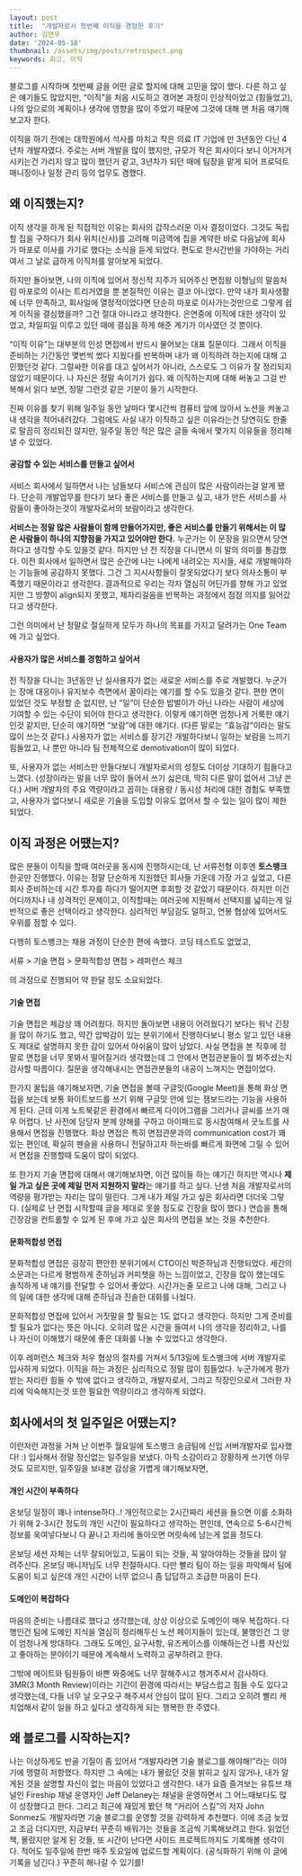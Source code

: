 ```yaml
---
layout: post
title:  "개발자로서 첫번째 이직을 경험한 후기"
author: 김연우
date: '2024-05-18'
thumbnail: /assets/img/posts/retrospect.png
keywords: 회고, 이직
---
```


블로그를 시작하며 첫번째 글을 어떤 글로 할지에 대해 고민을 많이 했다. 다른 하고 싶은 얘기들도 많았지만, “이직”을 처음 시도하고 겪어본 과정이 인상적이었고 (힘들었고), 나의 앞으로의 계획이나 생각에 영향을 많이 주었기 때문에 그것에 대해 맨 처음 얘기해보고자 한다.

이직을 하기 전에는 대학원에서 석사를 마치고 작은 의료 IT 기업에 만 3년동안 다닌 4년차 개발자였다. 주로는 서버 개발을 많이 했지만, 규모가 작은 회사이다 보니 이거저거 시키는건 가리지 않고 많이 했던거 같고, 3년차가 되던 때에 팀장을 맡게 되어 프로덕트 매니징이나 일정 관리 등의 업무도 겸했다.

## 왜 이직했는지?
이직 생각을 하게 된 직접적인 이유는 회사의 갑작스러운 이사 결정이었다. 그것도 독립할 집을 구하다가 회사 위치(신사)를 고려해 미금역에 집을 계약한 바로 다음날에 회사가 마포로 이사를 가기로 했다는 소식을 듣게 되었다. 편도로 한시간반을 가야하는 거리여서 그 날로 급하게 이직처를 알아보게 되었다.

하지만 돌아보면, 나의 이직에 있어서 정신적 지주가 되어주신 면접왕 이형님의 말씀처럼 마포로의 이사는 트리거였을 뿐 본질적인 이유는 결코 아니었다. 만약 내가 회사생활에 너무 만족하고, 회사일에 열정적이었다면 단순히 마포로 이사가는것만으로 그렇게 쉽게 이직을 결심했을까? 그건 절대 아니라고 생각한다. 은연중에 이직에 대한 생각이 있었고, 차일피일 미루고 있던 때에 결심을 하게 해준 계기가 이사였던 것 뿐이다.

“이직 이유”는 대부분의 인성 면접에서 반드시 물어보는 대표 질문이다. 그래서 이직을 준비하는 기간동안 몇번씩 썼다 지웠다를 반복하며 내가 왜 이직하려 하는지에 대해 고민했던것 같다. 그럴싸한 이유를 대고 싶어서가 아니라, 스스로도 그 이유가 잘 정리되지 않았기 때문이다. 나 자신은 정말 속이기가 쉽다. 왜 이직하는지에 대해 써놓고 그걸 반복해서 읽다 보면, 정말 그런것 같은 기분이 들기 시작한다.

진짜 이유를 찾기 위해 일주일 동안 날마다 몇시간씩 컴퓨터 앞에 앉아서 노션을 켜놓고 내 생각을 적어내려갔다. 그럼에도 사실 내가 이직하고 싶은 이유라는건 당연히도 한줄로 말끔히 정리되진 않지만, 일주일 동안 적은 많은 글들 속에서 몇가지 이유들을 정리해낼 수 있었다.

#### 공감할 수 있는 서비스를 만들고 싶어서

서비스 회사에서 일하면서 나는 남들보다 서비스에 관심이 많은 사람이라는걸 알게 됐다. 단순히 개발업무를 한다기 보다 좋은 서비스를 만들고 싶고, 내가 만든 서비스를 사람들이 좋아하는것이 개발자로서의 보람이라고 생각한다.

**서비스는 정말 많은 사람들이 함께 만들어가지만, 좋은 서비스를 만들기 위해서는 이 많은 사람들이 하나의 지향점을 가지고 있어야만 한다.** 누군가는 이 문장을 읽으면서 당연하다고 생각할 수도 있을것 같다. 하지만 난 전 직장을 다니면서 이 말의 의미를 통감했다. 이전 회사에서 일하면서 많은 순간에 나는 나에게 내려오는 지시들, 새로 개발해야하는 기능들에 공감하지 못했다. 그건 그 지시사항들이 잘못되었다기 보다 의사소통이 부족했기 때문이라고 생각한다. 결과적으로 우리는 각자 열심히 어딘가를 향해 가고 있었지만 그 방향이 align되지 못했고, 제자리걸음을 반복하는 과정에서 점점 의지를 잃어갔다고 생각한다.

그런 의미에서 난 정말로 절실하게 모두가 하나의 목표를 가지고 달려가는 One Team에 가고 싶었다.

#### 사용자가 많은 서비스를 경험하고 싶어서
전 직장을 다니는 3년동안 난 실사용자가 없는 새로운 서비스를 주로 개발했다. 누군가는 장애 대응이나 유지보수 측면에서 꿀이라는 얘기를 할 수도 있을것 같다. 편한 면이 있었던 것도 부정할 순 없지만, 난 “일”이 단순한 밥벌이가 아닌 나라는 사람이 세상에 기여할 수 있는 수단이 되어야 한다고 생각한다. 이렇게 얘기하면 엄청나게 거룩한 얘기인것 같지만, 단순히 얘기하면 “보람”에 대한 얘기다. (다른 말로는 “효능감”이라는 말도 많이 쓰는것 같다.) 사용자가 없는 서비스를 장기간 개발하다보니 일하는 보람을 느끼기 힘들었고, 나 뿐만 아니라 팀 전체적으로 demotivation이 많이 되었다.

또, 사용자가 없는 서비스만 만들다보니 개발자로서의 성장도 더이상 기대하기 힘들다고 느꼈다. (성장이라는 말을 너무 많이 들어서 쓰기 싫은데, 딱히 다른 말이 없어서 그냥 쓴다.) 서버 개발자의 주요 역량이라고 꼽히는 대용량 / 동시성 처리에 대한 경험도 부족했고, 사용자가 없다보니 새로운 기술을 도입할 이유도 없어서 할 수 있는 일이 많이 제한되었다.

## 이직 과정은 어땠는지?
많은 분들이 이직을 할때 여러곳을 동시에 진행하시는데, 난 서류전형 이후엔 **토스뱅크** 한곳만 진행했다. 이유는 정말 단순하게 지원했던 회사들 가운데 가장 가고 싶었고, 다른 회사 준비하는데 시간 투자를 하다가 떨어지면 후회할 것 같았기 때문이다. 하지만 이건 어디까지나 내 성격적인 문제이고, 이직할때는 여러곳에 지원해서 선택지를 넓히는게 일반적으로 좋은 선택이라고 생각한다. 심리적인 부담감도 덜하고, 연봉 협상에 있어서도 우위를 점할 수 있다.

다행히 토스뱅크는 채용 과정이 단순한 편에 속했다. 코딩 테스트도 없었고,

서류 > 기술 면접 > 문화적합성 면접 > 레퍼런스 체크

의 과정으로 진행되어 약 한달 정도 소요되었다.

#### 기술 면접
기술 면접은 체감상 꽤 어려웠다. 하지만 돌아보면 내용이 어려웠다기 보다는 워낙 긴장을 많이 하기도 했고, 약간 압박감이 있는 분위기에서 진행하다보니 평소 알고 있던 내용도 제대로 설명하지 못한 감이 있어서 아쉬움이 많이 남았다. 사실 면접을 본 직후에 정말로 면접을 너무 못봐서 떨어질거라 생각했는데 그 안에서 면접관분들이 뭘 봐주셨는지 감사할 따름이다. 질문을 생각해내시는 면접관분들의 내공이 느껴지는 면접이었다.

한가지 꿀팁을 얘기해보자면, 기술 면접을 볼때 구글밋(Google Meet)을 통해 화상 면접을 보는데 보통 화이트보드를 쓰기 위해 구글밋 안에 있는 잼보드라는 기능을 사용하게 된다. 근데 이게 노트북같은 환경에서 빠르게 다이어그램을 그리거나 글씨를 쓰기 매우 어렵다. 난 사전에 담당자 분께 양해를 구하고 아이패드로 동시참여해서 굿노트를 사용해서 면접을 진행했다. 화상 면접은 특히 면접관분과의 communication cost가 꽤 있는 편인데, 확실히 펜슬을 사용하니 전달하고자 하는바를 빠르게 화면에 그릴 수 있어서 면접을 진행할때 도움이 많이 되었다.

또 한가지 기술 면접에 대해서 얘기해보자면, 이건 많이들 하는 얘기긴 하지만 역시나 **제일 가고 싶은 곳에 제일 먼저 지원하지 말라**는 얘기를 하고 싶다. 난생 처음 개발자로서의 역량을 평가받는 자리는 많이 떨린다. 그게 내가 제일 가고 싶은 회사라면 더더욱 그렇다. (실제로 난 면접 시작할때 글을 제대로 못쓸 정도로 긴장을 많이 했다.)  연습을 통해 긴장감을 컨트롤할 수 있게 된 후에 가고 싶은 회사의 면접을 보는 것을 추천한다.

#### 문화적합성 면접
문화적합성 면접은 굉장히 편안한 분위기에서 CTO이신 박준하님과 진행되었다. 세간의 소문과는 다르게 평범하게 준하님과 커피챗을 하는 느낌이었고, 긴장을 많이 했는데도 솔직하게 내 얘기를 전달할 수 있어서 좋았다. 시간가는줄 모르고 나에 대해, 그리고 나의 일에 대한 생각에 대해 준하님과 진솔한 대화를 나눴다.

문화적합성 면접에 있어서 거짓말을 할 필요는 1도 없다고 생각한다. 하지만 그게 준비를 할 필요가 없다는 뜻은 아니다. 오히려 많은 시간을 들여서 나의 생각을 정리하고, 나를 나 자신이 이해했기 때문에 좋은 대화를 나눌 수 있었다고 생각한다.

이후 레퍼런스 체크와 처우 협상의 절차를 거쳐서 5/13일에 토스뱅크에 서버 개발자로 입사하게 되었다. 이직을 하는 과정은 심리적으로 정말 많이 힘들었다. 누군가에게 평가받는 자리란 힘들 수 밖에 없다고 생각하고, 개발자로서, 그리고 직장인으로서 그러한 자리에 익숙해지는것 또한 필요한 역량이라고 생각하게 되었다.

## 회사에서의 첫 일주일은 어땠는지?
이런저런 과정을 거쳐 난 이번주 월요일에 토스뱅크 송금팀에 신입 서버개발자로 입사했다! :) 입사해서 정말 정신없는 일주일을 보냈다. 아직 소감이라고 장황하게 쓰기엔 아무것도 모르지만, 일주일을 보내본 감상을 가볍게 얘기해보자면,

#### 개인 시간이 부족하다
온보딩 일정이 꽤나 intense하다..! 개인적으로는 2시간짜리 세션을 들으면 이를 소화하기 위해 2-3시간 정도의 개인 시간이 필요하다고 생각하는 편인데, 연속으로 5-6시간씩 정보를 욱여넣다보니 다 끝나고 자리에 돌아오면 머릿속에 남는게 없을 정도다.

온보딩 세션 자체는 너무 잘되어있고, 도움이 되는 것들, 꼭 알아야하는 것들을 많이 알려주신다. 온보딩 매니저님도 너무 친절하시다. 다만 빨리 팀이 하는 일을 파악해서 팀에 도움이 되고 싶은데 개인 시간이 너무 없으니 좀 답답하고 조급한 마음이 든다.

#### 도메인이 복잡하다
마음의 준비는 나름대로 했다고 생각했는데, 상상 이상으로 도메인이 매우 복잡하다. 다행인건 팀에 도메인 지식을 열심히 정리해두신 노션 페이지들이 있는데, 불행인건 그 양이 엄청나게 방대하다. 그래도 도메인, 요구사항, 유즈케이스를 이해하는건 나름 자신있고 좋아하는 분야이기 때문에 계속해서 노력하고 공부하려고 한다.

그밖에 메이트와 팀원들이 바쁜 와중에도 너무 잘해주시고 챙겨주셔서 감사하다. 3MR(3 Month Review)이라는 기간이 환경에 따라서는 부담스럽고 힘들 수도 있다고 생각했는데, 다들 너무 날 오구오구 해주셔서 안심이 많이 된다. 그리고 오히려 빨리 캐치업해서 같이 일을 하고 싶다고 생각하게 되는 행복한 한 주였다.

## 왜 블로그를 시작하는지?
나는 이상하게도 반골 기질이 좀 있어서 “개발자라면 기술 블로그를 해야해!”라는 이야기에 맹렬히 저항했다. 하지만 그 속에는 내가 몰랐던 것을 밝히고 싶지 않거나, 내가 알게된 것을 설명할 자신이 없는 마음이 있었다고 생각한다. 내가 요즘 즐겨보는 유튜브 채널인 Fireship 채널 운영자인 Jeff Delaney는 채널을 운영하면서 그 어느때보다도 많이 성장했다고 한다. 그리고 최근에 재밌게 봤던 책 “커리어 스킬”의 저자 John Sonmez도 개발자라면 기술 블로그를 운영할 것을 강력하게 추천했다. 이에 조금 늦었고 조금 더디지만, 지금부터 꾸준히 배워가는 것들을 조금씩 기록해보려고 한다. 읽었던 책, 몰랐지만 알게 된 것들, 또 시간이 난다면 사이드 프로젝트까지도 기록해볼 생각이다. 적어도 일주일에 한번 매주 토요일에 업로드할 계획이다. (공식화하기 위해 이 글에 기록을 남긴다.) 꾸준히 해나갈 수 있기를!